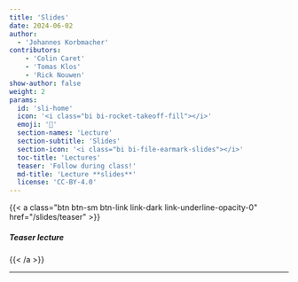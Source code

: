 ```yaml
---
title: 'Slides'
date: 2024-06-02
author: 
  - 'Johannes Korbmacher'
contributors:
    - 'Colin Caret'
    - 'Tomas Klos'
    - 'Rick Nouwen'
show-author: false
weight: 2
params: 
  id: 'sli-home'
  icon: '<i class="bi bi-rocket-takeoff-fill"></i>'
  emoji: '🚀'
  section-names: 'Lecture'
  section-subtitle: 'Slides'
  section-icon: '<i class="bi bi-file-earmark-slides"></i>'
  toc-title: 'Lectures'
  teaser: 'Follow during class!'
  md-title: 'Lecture **slides**'
  license: 'CC-BY-4.0'
---
```


{{< a 
    class="btn btn-sm btn-link link-dark link-underline-opacity-0" 
    href="/slides/teaser" >}}
<h5><i class="bi bi-box-arrow-up-right h-6"></i> Teaser lecture </h5>
{{< /a >}}

---

